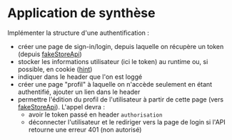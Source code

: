 # Application de synthèse

Implémenter la structure d'une authentification :
- créer une page de sign-in/login, depuis laquelle on récupère un token (depuis [fakeStoreApi](https://fakestoreapi.com/docs))
- stocker les informations utilisateur (ici le token) au runtime ou, si possible, en cookie ([hint](https://nuxt.com/docs/api/composables/use-cookied))
- indiquer dans le header que l'on est loggé
- créer une page "profil" à laquelle on n'accède seulement en étant authentifié, ajouter un lien dans le header
- permettre l'édition du profil de l'utilisateur à partir de cette page (vers [fakeStoreApi](https://fakestoreapi.com/docs)). L'appel devra :
    - avoir le token passé en header `authorisation`
    - déconnecter l'utilisateur et le rediriger vers la page de login si l'API retourne une erreur 401 (non autorisé)